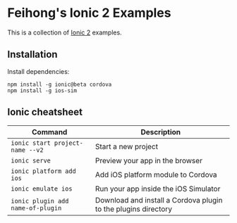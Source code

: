 # Feihong's Ionic 2 Examples

This is a collection of [Ionic 2](http://ionicframework.com) examples.

## Installation

Install dependencies:

```
npm install -g ionic@beta cordova
npm install -g ios-sim
```

## Ionic cheatsheet

| **Command** | **Description** |
|----------|-------|
| `ionic start project-name --v2` | Start a new project |
| `ionic serve` | Preview your app in the browser |
| `ionic platform add ios` | Add iOS platform module to Cordova |
| `ionic emulate ios` | Run your app inside the iOS Simulator |
| `ionic plugin add name-of-plugin` | Download and install a Cordova plugin to the plugins directory |
